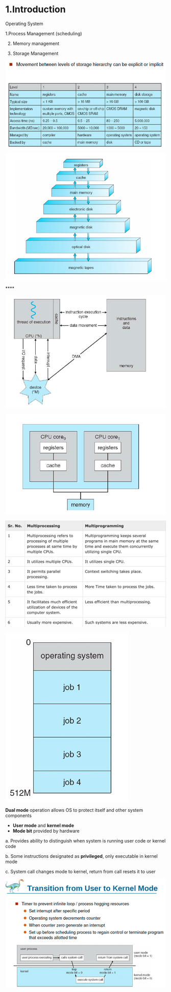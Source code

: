 # 1.Introduction

Operating System 

1.Process Management \(scheduling\) 

2. Memory management

3. Storage Management

![Performance of Various Level of Storages](../.gitbook/assets/image%20%2849%29.png)

![Storage and Device Hierarchy ](../.gitbook/assets/image%20%28110%29.png)

\*\*\*\*

![How modern computer works](../.gitbook/assets/image%20%28119%29.png)

![A dual core design](../.gitbook/assets/image%20%2870%29.png)

![Difference between Multi-processing vs Multi-programming](../.gitbook/assets/image%20%28121%29.png)

![Memory Layout of Multi-programmed System](../.gitbook/assets/image%20%2854%29.png)

**Dual mode** operation allows OS to protect itself and other system components

* **User mode** and **kernel mode** 
* **Mode bit** provided by hardware

a. Provides ability to distinguish when system is running user code or kernel code

b. Some instructions designated as **privileged**, only executable in kernel mode

c. System call changes mode to kernel, return from call resets it to user

![](../.gitbook/assets/image%20%28108%29.png)

